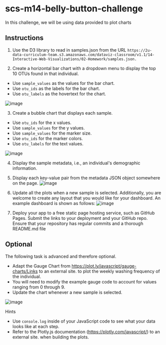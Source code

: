 # scs-m14-belly-button-challenge

In this challenge, we will be using data provided to plot charts

## Instructions

1. Use the D3 library to read in samples.json from the URL `https://2u-data-curriculum-team.s3.amazonaws.com/dataviz-classroom/v1.1/14-Interactive-Web-Visualizations/02-Homework/samples.json.`

2. Create a horizontal bar chart with a dropdown menu to display the top 10 OTUs found in that individual.

* Use `sample_values` as the values for the bar chart.
* Use `otu_ids` as the labels for the bar chart.
* Use `otu_labels` as the hovertext for the chart.

![image](https://github.com/msncn/scs-m14-belly-button-challenge/assets/130943141/949450a5-0d2a-4ff3-b567-20b2daaccbbe)

3. Create a bubble chart that displays each sample.

* Use `otu_ids` for the x values.
* Use `sample_values` for the y values.
* Use `sample_values` for the marker size.
* Use `otu_ids` for the marker colors.
* Use `otu_labels` for the text values.

![image](https://github.com/msncn/scs-m14-belly-button-challenge/assets/130943141/9397ee5a-a03f-42ea-bd7b-ffa3dfefdfd1)

4. Display the sample metadata, i.e., an individual's demographic information.

5. Display each key-value pair from the metadata JSON object somewhere on the page.
![image](https://github.com/msncn/scs-m14-belly-button-challenge/assets/130943141/53851b77-6a00-4e4b-aabf-9b2adc6f1d07)

6. Update all the plots when a new sample is selected. Additionally, you are welcome to create any layout that you would like for your dashboard. An example dashboard is shown as follows:
![image](https://github.com/msncn/scs-m14-belly-button-challenge/assets/130943141/416b4b33-9a09-4c5d-b09a-d619dc2b417d)

7. Deploy your app to a free static page hosting service, such as GitHub Pages. Submit the links to your deployment and your GitHub repo. Ensure that your repository has regular commits and a thorough README.md file


## Optional

The following task is advanced and therefore optional.

* Adapt the Gauge Chart from https://plot.ly/javascript/gauge-charts/Links to an external site. to plot the weekly washing frequency of the individual.
* You will need to modify the example gauge code to account for values ranging from 0 through 9.
* Update the chart whenever a new sample is selected.

![image](https://github.com/msncn/scs-m14-belly-button-challenge/assets/130943141/a9b80bae-3d01-4987-b281-41927d0ae2c8)

Hints
* Use `console.log` inside of your JavaScript code to see what your data looks like at each step.
* Refer to the Plotly.js documentation (https://plotly.com/javascript/) to an external site. when building the plots.
